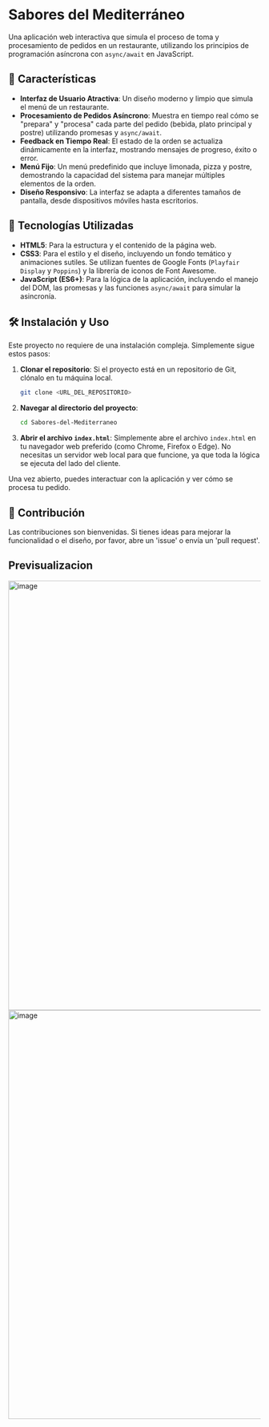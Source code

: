 # Sabores del Mediterráneo

Una aplicación web interactiva que simula el proceso de toma y procesamiento de pedidos en un restaurante, utilizando los principios de programación asíncrona con `async/await` en JavaScript.

## 🌟 Características

* **Interfaz de Usuario Atractiva**: Un diseño moderno y limpio que simula el menú de un restaurante.
* **Procesamiento de Pedidos Asíncrono**: Muestra en tiempo real cómo se "prepara" y "procesa" cada parte del pedido (bebida, plato principal y postre) utilizando promesas y `async/await`.
* **Feedback en Tiempo Real**: El estado de la orden se actualiza dinámicamente en la interfaz, mostrando mensajes de progreso, éxito o error.
* **Menú Fijo**: Un menú predefinido que incluye limonada, pizza y postre, demostrando la capacidad del sistema para manejar múltiples elementos de la orden.
* **Diseño Responsivo**: La interfaz se adapta a diferentes tamaños de pantalla, desde dispositivos móviles hasta escritorios.

## 🚀 Tecnologías Utilizadas

* **HTML5**: Para la estructura y el contenido de la página web.
* **CSS3**: Para el estilo y el diseño, incluyendo un fondo temático y animaciones sutiles. Se utilizan fuentes de Google Fonts (`Playfair Display` y `Poppins`) y la librería de iconos de Font Awesome.
* **JavaScript (ES6+)**: Para la lógica de la aplicación, incluyendo el manejo del DOM, las promesas y las funciones `async/await` para simular la asincronía.

## 🛠️ Instalación y Uso

Este proyecto no requiere de una instalación compleja. Simplemente sigue estos pasos:

1.  **Clonar el repositorio**: Si el proyecto está en un repositorio de Git, clónalo en tu máquina local.
    ```bash
    git clone <URL_DEL_REPOSITORIO>
    ```
2.  **Navegar al directorio del proyecto**:
    ```bash
    cd Sabores-del-Mediterraneo
    ```
3.  **Abrir el archivo `index.html`**: Simplemente abre el archivo `index.html` en tu navegador web preferido (como Chrome, Firefox o Edge). No necesitas un servidor web local para que funcione, ya que toda la lógica se ejecuta del lado del cliente.

Una vez abierto, puedes interactuar con la aplicación y ver cómo se procesa tu pedido.

## 🤝 Contribución

Las contribuciones son bienvenidas. Si tienes ideas para mejorar la funcionalidad o el diseño, por favor, abre un 'issue' o envía un 'pull request'.

## Previsualizacion

<img width="1911" height="858" alt="image" src="https://github.com/user-attachments/assets/a225031e-921d-43f9-bdd7-437ae6d46f3c" />
<img width="1917" height="817" alt="image" src="https://github.com/user-attachments/assets/5250a35d-c568-4a9c-8ab6-c0235e9cd280" />


